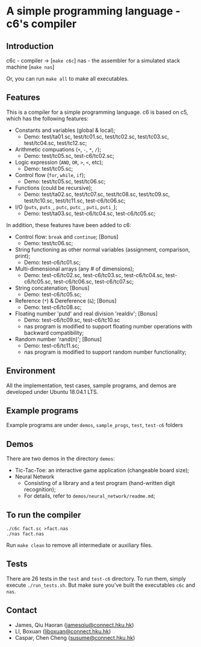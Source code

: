 # A simple programming language - c6's compiler

## Introduction

c6c - compiler -> [`make c6c`]
nas - the assembler for a simulated stack machine [`make nas`]

Or, you can run `make all` to make all executables.

## Features

This is a compiler for a simple programming language. c6 is based on c5, which has the following features:

- Constants and variables (global & local);
  - Demo: test/ta01.sc, test/tc01.sc, test/tc02.sc, test/tc03.sc, test/tc04.sc, test/tc12.sc;
- Arithmetic compuations (`+`, `-`, `*`, `/`);
  - Demo: test/tc05.sc, test-c6/tc02.sc;
- Logic expression (`AND`, `OR`, `>`, `<`, etc);
  - Demo: test/tc05.sc;
- Control flow (`for`, `while`, `if`);
  - Demo: test/tc05.sc, test/tc06.sc;
- Functions (could be recursive);
  - Demo: test/ta02.sc, test/tc07.sc, test/tc08.sc, test/tc09.sc, test/tc10.sc, test/tc11.sc, test-c6/tc06.sc;
- I/O (`puts`, `puts_`, `putc`, `putc_`, `puti`, `puti_`);
  - Demo: test/ta03.sc, test-c6/tc04.sc, test-c6/tc05.sc;

In addition, these features have been added to c6:

- Control flow: `break` and `continue`; \[Bonus\]
  - Demo: test/tc06.sc;
- String functioning as other normal variables (assignment, comparison, print);
  - Demo: test-c6/tc01.sc;
- Multi-dimensional arrays (any # of dimensions);
  - Demo: test-c6/tc02.sc, test-c6/tc03.sc, test-c6/tc04.sc, test-c6/tc05.sc, test-c6/tc06.sc, test-c6/tc07.sc;
- String concatenation; \[Bonus\]
  - Demo: test-c6/tc05.sc;
- Reference (`*`) & Dereference (`&`); \[Bonus\]
  - Demo: test-c6/tc08.sc;
- Floating number 'putd' and real division 'realdiv'; \[Bonus\]
  - Demo: test-c6/tc09.sc, test-c6/tc10.sc
  - nas program is modified to support floating number operations with backward compatibility;
- Random number 'rand(n)'; \[Bonus\]
  - Demo: test-c6/tc11.sc;
  - nas program is modified to support random number functionality;

## Environment

All the implementation, test cases, sample programs, and demos are developed under Ubuntu 18.04.1 LTS.

## Example programs

Example programs are under `demos`, `sample_progs`, `test`, `test-c6` folders

## Demos

There are two demos in the directory `demos`:

- Tic-Tac-Toe: an interactive game application (changeable board size);
- Neural Network
    - Consisting of a library and a test program (hand-written digit recognition);
    - For details, refer to `demos/neural_network/readme.md`;

## To run the compiler

```
./c6c fact.sc >fact.nas
./nas fact.nas
```

Run `make clean` to remove all intermediate or auxiliary files.

## Tests

There are 26 tests in the `test` and `test-c6` directory. To run them, simply execute `./run_tests.sh`. But make sure you've built the executables `c6c` and `nas`.

## Contact

- James, Qiu Haoran (jamesqiu@connect.hku.hk)
- LI, Boxuan (liboxuan@connect.hku.hk)
- Caspar, Chen Cheng (susume@connect.hku.hk)

